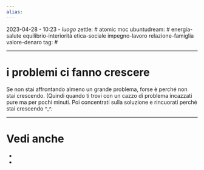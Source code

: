 ```yaml
---
alias: 
---
```

2023-04-28 - 10:23 - *luogo*
zettle: # atomic moc
ubuntudream: # energia-salute equilibrio-interiorità etica-sociale impegno-lavoro relazione-famiglia valore-denaro 
tag: #

---
# i problemi ci fanno crescere


Se non stai affrontando almeno un grande problema, forse è perché non stai crescendo.
(Quindi quando ti trovi con un cazzo di problema incazzati pure ma per pochi minuti. Poi concentrati sulla soluzione e rincuorati perché stai crescendo ^_^.



---
# Vedi anche
- 
- 